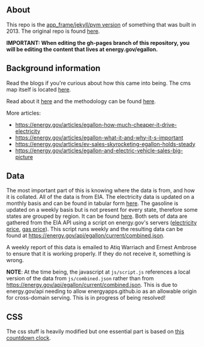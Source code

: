 ## About
This repo is the [app_frame/jekyll/pym version](https://github.com/energyapps/app_frame) of something that was built in 2013. The original repo is found [here](https://github.com/energyapps/egallon). 

**IMPORTANT: When editing the gh-pages branch of this repository, you will be editing the content that lives at energy.gov/egallon.**

## Background information
Read the blogs if you're curious about how this came into being. The cms map itself is located [here](https://energy.gov/maps/egallon).

Read about it [here](https://energy.gov/eere/electricvehicles/saving-fuel-and-vehicle-costs) and the methodology can be found [here](https://energy.gov/downloads/egallon-methodology).

More articles:
- https://energy.gov/articles/egallon-how-much-cheaper-it-drive-electricity
- https://energy.gov/articles/egallon-what-it-and-why-it-s-important
- https://energy.gov/articles/ev-sales-skyrocketing-egallon-holds-steady
- https://energy.gov/articles/egallon-and-electric-vehicle-sales-big-picture

## Data
The most important part of this is knowing where the data is from, and how it is collated. All of the data is from EIA. The electricity data is updated on a monthly basis and can be found in tabular form [here](https://www.eia.gov/electricity/monthly/epm_table_grapher.php?t=epmt_5_06_a). The gasoline is updated on a weekly basis but is not present for every state, therefore some states are grouped by region. It can be found [here](https://www.eia.gov/electricity/monthly/epm_table_grapher.php?t=epmt_5_06_a). Both sets of data are gathered from the EIA API using a script on energy.gov's servers ([electricity price](https://www.eia.gov/opendata/qb.php?category=1012), [gas price](https://www.eia.gov/opendata/qb.php?category=240691)). This script runs weekly and the resulting data can be found at https://energy.gov/api/egallon/current/combined.json.

A weekly report of this data is emailed to Atiq Warriach and Ernest Ambrose to ensure that it is working properly. If they do not receive it, something is wrong. 

**NOTE**: At the time being, the javascript at `js/script.js` references a local version of the data from `js/combined.json` rather than from https://energy.gov/api/egallon/current/combined.json. This is due to energy.gov/api needing to allow energyapps.github.io as an allowable origin for cross-domain serving. This is in progress of being resolved!

## CSS
The css stuff is heavily modified but one essential part is based on [this countdown clock](https://codepen.io/ademilter/pen/czIGo). 
